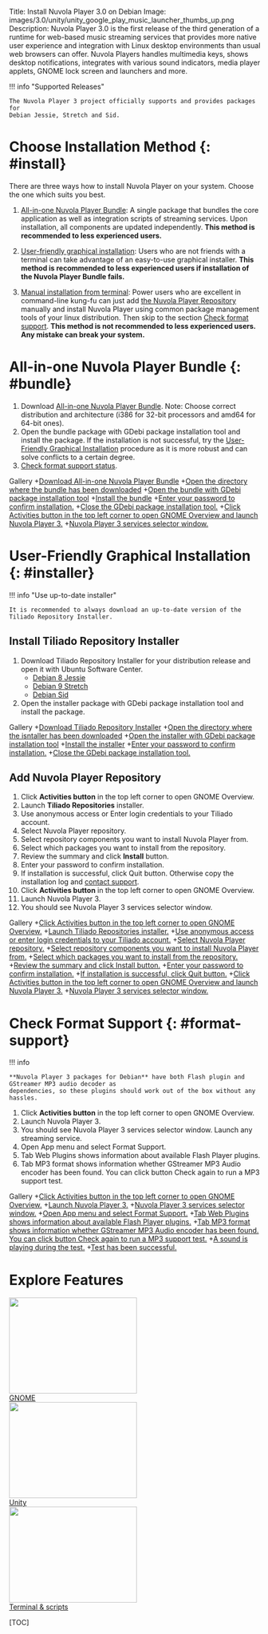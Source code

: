 Title: Install Nuvola Player 3.0 on Debian
Image: images/3.0/unity/unity_google_play_music_launcher_thumbs_up.png
Description: Nuvola Player 3.0 is the first release of the third generation of a runtime for
    web-based music streaming services that provides more native user experience and integration with Linux
    desktop environments than usual web browsers can offer. Nuvola Players handles multimedia keys,
    shows desktop notifications, integrates with various sound indicators, media player applets,
    GNOME lock screen and launchers and more.

!!! info "Supported Releases"

    The Nuvola Player 3 project officially supports and provides packages for
    Debian Jessie, Stretch and Sid.

Choose Installation Method {: #install}
==========================

There are three ways how to install Nuvola Player on your system. Choose the one which suits you best.

  1. [All-in-one Nuvola Player Bundle](#bundle): A single package that bundles the core application
     as well as integration scripts of streaming services. Upon installation, all components are
     updated independently. **This method is recommended to less experienced users.**
  2. [User-friendly graphical installation](#installer): Users who are not friends with a terminal
     can take advantage of an easy-to-use graphical installer.
     **This method is recommended to less experienced users if installation of the Nuvola Player Bundle fails.**

  3. [Manual installation from terminal](./manual-installation.html):
     Power users who are excellent in command-line kung-fu can just add
     [the Nuvola Player Repository](https://tiliado.eu/nuvolaplayer/repository/) manually and install
     Nuvola Player using common package management tools of your linux distribution. Then skip to the
     section [Check format support](#format-support).
     **This method is not recommended to less experienced users. Any mistake can break your system.**

All-in-one Nuvola Player Bundle {: #bundle}
===============================

 1. Download [All-in-one Nuvola Player Bundle](https://github.com/tiliado/nuvolaplayer/releases/tag/3.0.3).
    Note: Choose correct distribution and architecture (i386 for 32-bit processors and amd64 for 64-bit ones).
 2. Open the bundle package with GDebi package installation tool and install the package.
    If the installation is not successful, try the [User-Friendly Graphical Installation](#installer) procedure
    as it is more robust and can solve conflicts to a certain degree.
 3. [Check format support status](#format-support).

 Gallery
+[Download All-in-one Nuvola Player Bundle](images/3.0/installation/debian/firefox_download_bundle.png|256x192)
+[Open the directory where the bundle has been downloaded](images/3.0/installation/debian/firefox_open_bundle_folder.png|256x192)
+[Open the bundle with GDebi package installation tool](images/3.0/installation/debian/bundle_open_with_gdebi.png|256x192)
+[Install the bundle](images/3.0/installation/debian/gdebi_install_bundle.png|256x192)
+[Enter your password to confirm installation.](images/3.0/installation/debian/gdebi_install_bundle_auth.png|256x192)
+[Close the GDebi package installation tool.](images/3.0/installation/debian/gdebi_bundle_close.png|256x192)
+[Click Activities button in the top left corner to open GNOME Overview and launch Nuvola Player 3.](images/3.0/gnome/debian_activities_nuvola.png|256x192)
+[Nuvola Player 3 services selector window.](images/3.0/gnome/debian_selector_launch_deezer.png|256x192)

User-Friendly Graphical Installation {: #installer}
====================================

!!! info "Use up-to-date installer"
    
    It is recommended to always download an up-to-date version of the Tiliado Repository Installer.

Install Tiliado Repository Installer 
------------------------------------

 1. Download Tiliado Repository Installer for your
    distribution release and open it with Ubuntu Software Center.
       * [Debian 8 Jessie](https://tiliado.eu/repository-installer/download/jessie/) 
       * [Debian 9 Stretch](https://tiliado.eu/repository-installer/download/stretch/) 
       * [Debian Sid](https://tiliado.eu/repository-installer/download/sid/) 
 2. Open the installer package with GDebi package installation tool and install the package.

 Gallery
+[Download Tiliado Repository Installer](images/3.0/installation/debian/firefox_download_installer.png|256x192)
+[Open the directory where the isntaller has been downloaded](images/3.0/installation/debian/firefox_open_folder.png|256x192)
+[Open the installer with GDebi package installation tool](images/3.0/installation/debian/open_with_gdebi.png|256x192)
+[Install the installer](images/3.0/installation/debian/gdebi_install.png|256x192)
+[Enter your password to confirm installation.](images/3.0/installation/debian/gdebi_install_auth.png|256x192)
+[Close the GDebi package installation tool.](images/3.0/installation/debian/gdebi_close.png|256x192)

Add Nuvola Player Repository
----------------------------

  1. Click **Activities button** in the top left corner to open GNOME Overview.
  2. Launch **Tiliado Repositories** installer.
  3. Use anonymous access or Enter login credentials to your Tiliado account.
  4. Select Nuvola Player repository.
  5. Select repository components you want to install Nuvola Player from.
  6. Select which packages you want to install from the repository.
  7. Review the summary and click **Install** button.
  8. Enter your password to confirm installation.
  9. If installation is successful, click Quit button. Otherwise copy the installation log and
     [contact support](https://github.com/tiliado/tiliado-repositories/issues/new).
 10. Click **Activities button** in the top left corner to open GNOME Overview.
 11. Launch Nuvola Player 3.
 12. You should see Nuvola Player 3 services selector window.

 Gallery
+[Click Activities button in the top left corner to open GNOME Overview.](images/3.0/gnome/debian_open_activities.png|256x192)
+[Launch Tiliado Repositories installer.](images/3.0/installation/debian/activities_tiliado_installer.png|256x192)
+[Use anonymous access or enter login credentials to your Tiliado account.](images/3.0/installation/debian/installer_anonymous.png|256x192)
+[Select Nuvola Player repository.](images/3.0/installation/debian/installer_repositories.png|256x192)
+[Select repository components you want to install Nuvola Player from.](images/3.0/installation/debian/tiliado_installer_components_stable.png|256x192)
+[Select which packages you want to install from the repository.](images/3.0/installation/debian/installer_packages.png|256x192)
+[Review the summary and click Install button.](images/3.0/installation/debian/installer_summary.png|256x192)
+[Enter your password to confirm installation.](images/3.0/installation/debian/installer_install_auth.png|256x192)
+[If installation is successful, click Quit button.](images/3.0/installation/debian/installer_done_quit.png|256x192)
+[Click Activities button in the top left corner to open GNOME Overview and launch Nuvola Player 3.](images/3.0/gnome/debian_activities_nuvola.png|256x192)
+[Nuvola Player 3 services selector window.](images/3.0/gnome/debian_selector_launch_deezer.png|256x192)

Check Format Support {: #format-support}
====================

!!! info
    
    **Nuvola Player 3 packages for Debian** have both Flash plugin and GStreamer MP3 audio decoder as
    dependencies, so these plugins should work out of the box without any hassles.

 1. Click **Activities button** in the top left corner to open GNOME Overview.
 2. Launch Nuvola Player 3.
 3. You should see Nuvola Player 3 services selector window. Launch any streaming service.
 4. Open App menu and select Format Support.
 5. Tab Web Plugins shows information about available Flash Player plugins.
 6. Tab MP3 format shows information whether GStreamer MP3 Audio encoder has been found. You can
    click button Check again to run a MP3 support test.

 Gallery
+[Click Activities button in the top left corner to open GNOME Overview.](images/3.0/gnome/debian_open_activities.png|256x192)
+[Launch Nuvola Player 3.](images/3.0/gnome/debian_activities_nuvola.png|256x192)
+[Nuvola Player 3 services selector window.](images/3.0/gnome/debian_selector_launch_deezer.png|256x192)
+[Open App menu and select Format Support.](images/3.0/installation/debian/nuvola_appmenu_format_support.png|256x192)
+[Tab Web Plugins shows information about available Flash Player plugins.](images/3.0/installation/debian/format_support_flash.png|256x192)
+[Tab MP3 format shows information whether GStreamer MP3 Audio encoder has been found. You can click button Check again to run a MP3 support test.](images/3.0/installation/debian/format_support_mp3_ok.png|256x192) 
+[A sound is playing during the test.](images/3.0/installation/debian/format_support_mp3_check.png|256x192)
+[Test has been successful.](images/3.0/installation/debian/format_support_mp3_check_success.png|256x192)


Explore Features
================

<div class="row">
  <div class="col-sm-12 col-md-8">
    <div class="thumbnail">
      <a href="./explore.html#explore-gnome"><img src=":images/3.0/gnome/gnome_add_to_favorites[256x192].png" width="256" height="192" /></a>
      <div class="caption">
        <a class="btn btn-primary btn-block" role="button" href="./explore.html#explore-gnome">GNOME</a>
      </div>
    </div>
  </div>
  <div class="col-sm-12 col-md-8">
    <div class="thumbnail">
      <a href="./explore.html#explore-unity"><img src=":images/3.0/unity/unity_google_play_music_launcher_thumbs_up[256x192].png" width="256" height="192" /></a>
      <div class="caption">
        <a class="btn btn-primary btn-block" role="button" href="./explore.html#explore-unity">Unity</a>
      </div>
    </div>
  </div>
  <div class="col-sm-12 col-md-8">
    <div class="thumbnail">
      <a href="./explore.html#explore-terminal"><img src=":images/3.0/unity/unity_nuvolactl_multiple_apps[256x192].png" width="256" height="192" /></a>
      <div class="caption">
        <a class="btn btn-primary btn-block" role="button" href="./explore.html#explore-terminal">Terminal & scripts</a>
      </div>
    </div>
  </div>
</div>

[TOC]
